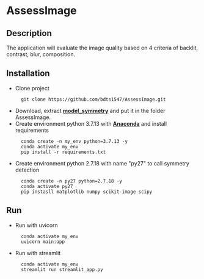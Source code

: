 # AssessImage
## Description
  The application will evaluate the image quality based on 4 criteria of backlit, contrast, blur, composition.

## Installation
- Clone project
  ```
    git clone https://github.com/bdts1547/AssessImage.git
  ```
- Download, extract **[model_symmetry](https://drive.google.com/file/d/1H-VNoNxZX63s6ZxFA76-0sh-EEctoQQe/view?usp=sharing)** and put it in the folder AssessImage.
- Create environment python 3.7.13 with **[Anaconda](https://www.anaconda.com/)** and install requirements
  ```
    conda create -n my_env python=3.7.13 -y
    conda activate my_env
    pip install -r requirements.txt
  ```
- Create environment python 2.7.18 with name "py27" to call symmetry detection
  ```
    conda create -n py27 python=2.7.18 -y
    conda activate py27
    pip instasll matplotlib numpy scikit-image scipy
  ```


## Run
- Run with uvicorn
  ```
    conda activate my_env
    uvicorn main:app
  ```
- Run with streamlit
  ```
    conda activate my_env
    streamlit run streamlit_app.py
  ```

